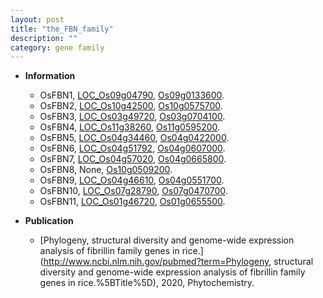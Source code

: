 ```yaml
---
layout: post
title: "the_FBN_family"
description: ""
category: gene family
---
```


* **Information**  
    + OsFBN1, [LOC_Os09g04790](http://rice.uga.edu/cgi-bin/ORF_infopage.cgi?orf=LOC_Os09g04790), [Os09g0133600](http://rapdb.dna.affrc.go.jp/viewer/gbrowse_details/irgsp1?name=Os09g0133600).
    + OsFBN2, [LOC_Os10g42500](http://rice.uga.edu/cgi-bin/ORF_infopage.cgi?orf=LOC_Os10g42500), [Os10g0575700](http://rapdb.dna.affrc.go.jp/viewer/gbrowse_details/irgsp1?name=Os10g0575700).
    + OsFBN3, [LOC_Os03g49720](http://rice.uga.edu/cgi-bin/ORF_infopage.cgi?orf=LOC_Os03g49720), [Os03g0704100](http://rapdb.dna.affrc.go.jp/viewer/gbrowse_details/irgsp1?name=Os03g0704100).
    + OsFBN4, [LOC_Os11g38260](http://rice.uga.edu/cgi-bin/ORF_infopage.cgi?orf=LOC_Os11g38260), [Os11g0595200](http://rapdb.dna.affrc.go.jp/viewer/gbrowse_details/irgsp1?name=Os11g0595200).
    + OsFBN5, [LOC_Os04g34460](http://rice.uga.edu/cgi-bin/ORF_infopage.cgi?orf=LOC_Os04g34460), [Os04g0422000](http://rapdb.dna.affrc.go.jp/viewer/gbrowse_details/irgsp1?name=Os04g0422000).
    + OsFBN6, [LOC_Os04g51792](http://rice.uga.edu/cgi-bin/ORF_infopage.cgi?orf=LOC_Os04g51792), [Os04g0607000](http://rapdb.dna.affrc.go.jp/viewer/gbrowse_details/irgsp1?name=Os04g0607000).
    + OsFBN7, [LOC_Os04g57020](http://rice.uga.edu/cgi-bin/ORF_infopage.cgi?orf=LOC_Os04g57020), [Os04g0665800](http://rapdb.dna.affrc.go.jp/viewer/gbrowse_details/irgsp1?name=Os04g0665800).
    + OsFBN8, None, [Os10g0509200](http://rapdb.dna.affrc.go.jp/viewer/gbrowse_details/irgsp1?name=Os10g0509200).
    + OsFBN9, [LOC_Os04g46610](http://rice.uga.edu/cgi-bin/ORF_infopage.cgi?orf=LOC_Os04g46610), [Os04g0551700](http://rapdb.dna.affrc.go.jp/viewer/gbrowse_details/irgsp1?name=Os04g0551700).
    + OsFBN10, [LOC_Os07g28790](http://rice.uga.edu/cgi-bin/ORF_infopage.cgi?orf=LOC_Os07g28790), [Os07g0470700](http://rapdb.dna.affrc.go.jp/viewer/gbrowse_details/irgsp1?name=Os07g0470700).
    + OsFBN11, [LOC_Os01g46720](http://rice.uga.edu/cgi-bin/ORF_infopage.cgi?orf=LOC_Os01g46720), [Os01g0655500](http://rapdb.dna.affrc.go.jp/viewer/gbrowse_details/irgsp1?name=Os01g0655500).

* **Publication**  
    + [Phylogeny, structural diversity and genome-wide expression analysis of fibrillin family genes in rice.](http://www.ncbi.nlm.nih.gov/pubmed?term=Phylogeny, structural diversity and genome-wide expression analysis of fibrillin family genes in rice.%5BTitle%5D), 2020, Phytochemistry.



